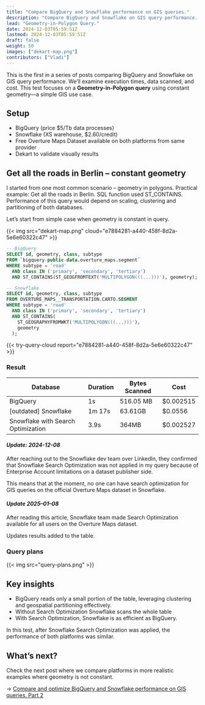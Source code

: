 ```yaml
---
title: "Compare BigQuery and Snowflake performance on GIS queries."
description: "Compare BigQuery and Snowflake on GIS query performance. Explore execution times, costs, and efficiency in a Geometry-in-Polygon use case with real-world data from Overture Maps"
lead: "Geometry-in-Polygon Query."
date: 2024-12-03T05:59:51Z
lastmod: 2024-12-03T05:59:51Z
draft: false
weight: 50
images: ["dekart-map.png"]
contributors: ["Vladi"]
---
```


This is the first in a series of posts comparing BigQuery and Snowflake on GIS query performance. We’ll examine execution times, data scanned, and cost. This test focuses on a **Geometry-in-Polygon query** using constant geometry—a simple GIS use case.

## Setup

- BigQuery (price $5/Tb data processes)
- Snowflake (XS warehouse, $2.60/credit)
- Free Overture Maps Dataset available on both platforms from same provider
- Dekart to validate visually results

## Get all the roads in Berlin – constant geometry

I started from one most common scenario – geometry in polygons. Practical example: Get all the roads in Berlin. SQL function used ST_CONTAINS. Performance of this query would depend on scaling, clustering and partitioning of both databases.

Let’s start from simple case when geometry is constant in query.

{{< img src="dekart-map.png" cloud="e7884281-a440-458f-8d2a-5e6e60322c47" >}}

```sql
-- BigQuery
SELECT id, geometry, class, subtype
FROM `bigquery-public-data.overture_maps.segment`
WHERE subtype = 'road'
  AND class IN ('primary', 'secondary', 'tertiary')
  AND ST_CONTAINS(ST_GEOGFROMTEXT('MULTIPOLYGON(((...)))'), geometry);

```

```sql
-- Snowflake
SELECT id, geometry, class, subtype
FROM OVERTURE_MAPS__TRANSPORTATION.CARTO.SEGMENT
WHERE subtype = 'road'
  AND class IN ('primary', 'secondary', 'tertiary')
  AND ST_CONTAINS(
    ST_GEOGRAPHYFROMWKT('MULTIPOLYGON(((...)))'),
    geometry
  );
```

{{< try-query-cloud report="e7884281-a440-458f-8d2a-5e6e60322c47" >}}

### Result

<table class="table">
<thead>
<tr>
<th>Database</th>
<th>Duration</th>
<th>Bytes Scanned</th>
<th>Cost</th>
</tr>
</thead>
<tbody>
<tr>
<td>BigQuery</td>
<td>1s</td>
<td>516.05 MB</td>
<td>$0.002515</td>
</tr>
<tr>
<td>[outdated] Snowflake</td>
<td>1m 17s</td>
<td>63.61GB</td>
<td>$0.0556</td>
</tr>
<tr>
<td>Snowflake with Search Optimization</td>
<td>3.9s</td>
<td>364MB</td>
<td>$0.002527</td>
</tr>
</tbody>
</table>

#### *Update: 2024-12-08*

After reaching out to the Snowflake dev team over LinkedIn, they confirmed that Snowflake Search Optimization was not applied in my query because of Enterprise Account limitations on a dataset publisher side.

This means that at the moment, no one can have search optimization for GIS queries on the official Overture Maps dataset in Snowflake.

#### *Update 2025–01–08*

After reading this article, Snowflake team made Search Optimization available for all users on the Overture Maps dataset.

Updates results added to the table.


### Query plans

{{< img src="query-plans.png" >}}

## Key insights

- BigQuery reads only a small portion of the table, leveraging clustering and geospatial partitioning effectively.
- Without Search Optimization Snowflake scans the whole table
- With Search Optimization, Snowflake is as efficient as BigQuery.

In this test, after Snowflake Search Optimization was applied, the performance of both platforms was similar.

## What’s next?

Check the next post where we compare platforms in more realistic examples where geometry is not constant.

→ [Compare and optimize BigQuery and Snowflake performance on GIS queries. Part 2](http://localhost:1313/blog/compare-and-optimize-bigquery-and-snowflake-performance-on-gis-queries.-part-2./)